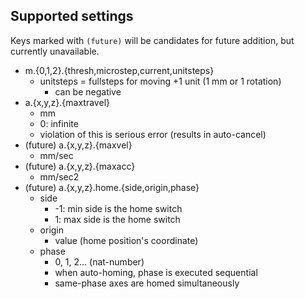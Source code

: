 
## Supported settings
Keys marked with `(future)` will be candidates for future addition,
but currently unavailable.

* m.{0,1,2}.{thresh,microstep,current,unitsteps}
	* unitsteps = fullsteps for moving +1 unit (1 mm or 1 rotation)
		* can be negative
* a.{x,y,z}.{maxtravel}
	* mm
	* 0: infinite
	* violation of this is serious error (results in auto-cancel)
* (future) a.{x,y,z}.{maxvel}
	* mm/sec
* (future) a.{x,y,z}.{maxacc}
	* mm/sec2
* (future) a.{x,y,z}.home.{side,origin,phase}
	* side
		* -1: min side is the home switch
		* 1: max side is the home switch
	* origin
		* value (home position's coordinate)
	* phase
		* 0, 1, 2... (nat-number)
		* when auto-homing, phase is executed sequential
		* same-phase axes are homed simultaneously
